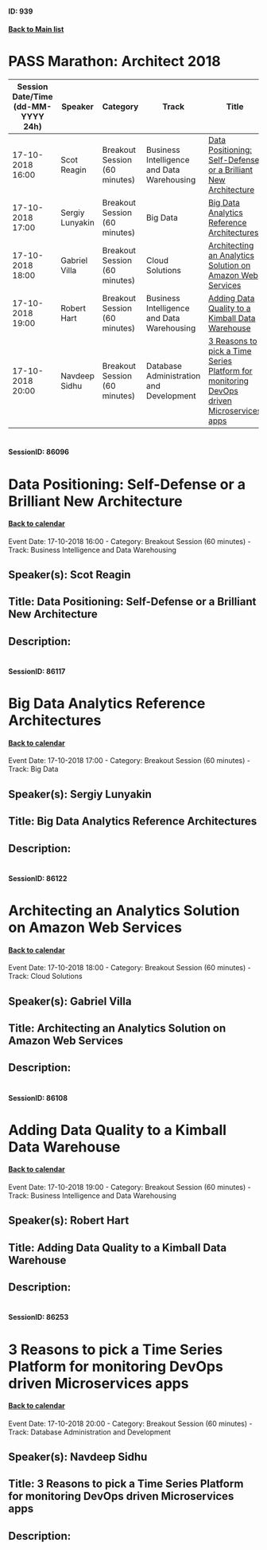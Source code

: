 #### ID: 939
#### [Back to Main list](index.md)
# PASS Marathon: Architect 2018
Session Date/Time (dd-MM-YYYY 24h)|Speaker|Category|Track|Title
---|---|---|---|---
17-10-2018 16:00|Scot Reagin|Breakout Session (60 minutes)|Business Intelligence and Data Warehousing|[Data Positioning: Self-Defense or a Brilliant New Architecture](#sessionid-86096)
17-10-2018 17:00|Sergiy Lunyakin|Breakout Session (60 minutes)|Big Data |[Big Data Analytics Reference Architectures](#sessionid-86117)
17-10-2018 18:00|Gabriel Villa|Breakout Session (60 minutes)|Cloud Solutions|[Architecting an Analytics Solution on Amazon Web Services](#sessionid-86122)
17-10-2018 19:00|Robert Hart|Breakout Session (60 minutes)|Business Intelligence and Data Warehousing|[Adding Data Quality to a Kimball Data Warehouse](#sessionid-86108)
17-10-2018 20:00|Navdeep Sidhu|Breakout Session (60 minutes)|Database Administration and Development|[3 Reasons to pick a Time Series Platform for monitoring DevOps driven Microservices apps](#sessionid-86253)
# 
#### SessionID: 86096
# Data Positioning: Self-Defense or a Brilliant New Architecture
#### [Back to calendar](#id-939)
Event Date: 17-10-2018 16:00 - Category: Breakout Session (60 minutes) - Track: Business Intelligence and Data Warehousing
## Speaker(s): Scot Reagin
## Title: Data Positioning: Self-Defense or a Brilliant New Architecture
## Description:
### 
# 
#### SessionID: 86117
# Big Data Analytics Reference Architectures
#### [Back to calendar](#id-939)
Event Date: 17-10-2018 17:00 - Category: Breakout Session (60 minutes) - Track: Big Data 
## Speaker(s): Sergiy Lunyakin
## Title: Big Data Analytics Reference Architectures
## Description:
### 
# 
#### SessionID: 86122
# Architecting an Analytics Solution on Amazon Web Services
#### [Back to calendar](#id-939)
Event Date: 17-10-2018 18:00 - Category: Breakout Session (60 minutes) - Track: Cloud Solutions
## Speaker(s): Gabriel Villa
## Title: Architecting an Analytics Solution on Amazon Web Services
## Description:
### 
# 
#### SessionID: 86108
# Adding Data Quality to a Kimball Data Warehouse
#### [Back to calendar](#id-939)
Event Date: 17-10-2018 19:00 - Category: Breakout Session (60 minutes) - Track: Business Intelligence and Data Warehousing
## Speaker(s): Robert Hart
## Title: Adding Data Quality to a Kimball Data Warehouse
## Description:
### 
# 
#### SessionID: 86253
# 3 Reasons to pick a Time Series Platform for monitoring DevOps driven Microservices apps
#### [Back to calendar](#id-939)
Event Date: 17-10-2018 20:00 - Category: Breakout Session (60 minutes) - Track: Database Administration and Development
## Speaker(s): Navdeep Sidhu
## Title: 3 Reasons to pick a Time Series Platform for monitoring DevOps driven Microservices apps
## Description:
### 
